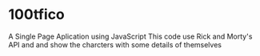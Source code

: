 # 100tfico
A Single Page Aplication using JavaScript
This code use Rick and Morty's API and and show the charcters with some details of themselves 
